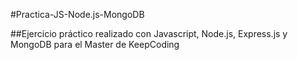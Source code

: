 #Practica-JS-Node.js-MongoDB

##Ejercicio práctico realizado con Javascript, Node.js, Express.js y MongoDB para el Master de KeepCoding
